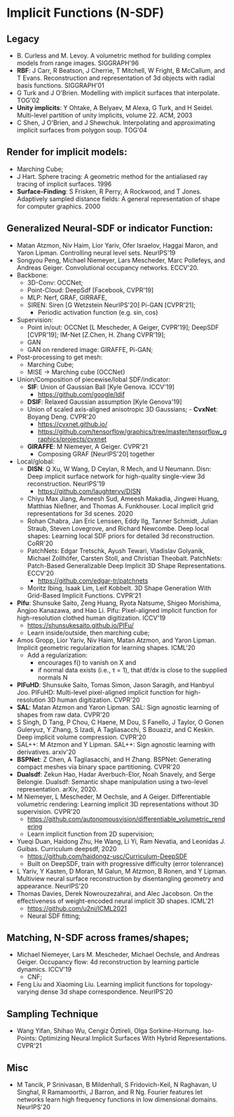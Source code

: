 # Implicit Functions (N-SDF)

## Legacy
- B. Curless and M. Levoy. A volumetric method for building complex models from range images. SIGGRAPH'96
- **RBF**: J Carr, R Beatson, J Cherrie, T Mitchell, W Fright, B McCallum, and T Evans. Reconstruction and representation of 3d objects with radial basis functions. SIGGRAPH'01
- G Turk and J O'Brien. Modelling with implicit surfaces that interpolate. TOG'02
- **Unity implicits**: Y Ohtake, A Belyaev, M Alexa, G Turk, and H Seidel. Multi-level partition of unity implicits, volume 22. ACM, 2003
- C Shen, J O'Brien, and J Shewchuk. Interpolating and approximating implicit surfaces from polygon soup. TOG'04

## Render for implicit models:
- Marching Cube;
- J Hart. Sphere tracing: A geometric method for the antialiased ray tracing of implicit surfaces. 1996
- **Surface-Finding**: S Frisken, R Perry, A Rockwood, and T Jones. Adaptively sampled distance fields: A general representation of shape for computer graphics. 2000

## Generalized Neural-SDF or indicator Function:
- Matan Atzmon, Niv Haim, Lior Yariv, Ofer Israelov, Haggai Maron, and Yaron Lipman. Controlling neural level sets. NeurIPS'19
- Songyou Peng, Michael Niemeyer, Lars Mescheder, Marc Pollefeys, and Andreas Geiger. Convolutional occupancy networks. ECCV'20.
- Backbone:
	- 3D-Conv: OCCNet;
	- Point-Cloud: DeepSdf [Facebook, CVPR'19]
	- MLP: Nerf, GRAF, GIRRAFE,
	- SIREN: Siren [G Wetzstein NeurIPS'20] Pi-GAN [CVPR'21];
		- Periodic activation function (e.g. sin, cos)
- Supervision:
	- Point in/out: OCCNet [L Mescheder, A Geiger, CVPR'19]; DeepSDF [CVPR'19]; IM-Net [Z.Chen, H. Zhang CVPR'19];
	- GAN
	- GAN on rendered image: GIRAFFE, Pi-GAN;
- Post-processing to get mesh:
	- Marching Cube;
	- MISE -> Marching cube (OCCNet)
- Union/Composition of piecewise/lobal SDF/indicator:
	- **SIF**: Union of Gaussian Ball [Kyle Genova. ICCV'19]
		- https://github.com/google/ldif
	- **DSIF**: Relaxed Gaussian assumption [Kyle Genova'19]
	- Union of scaled axis-aligned anisotropic 3D Gaussians;	- **CvxNet**: Boyang Deng. CVPR'20
		- https://cvxnet.github.io/
		- https://github.com/tensorflow/graphics/tree/master/tensorflow_graphics/projects/cvxnet
	- **GIRAFFE**: M Niemeyer, A Geiger. CVPR'21
		- Composing GRAF [NeurIPS'20] together
- Local/global:
	- **DISN**: Q Xu, W Wang, D Ceylan, R Mech, and U Neumann. Disn: Deep implicit surface network for high-quality single-view 3d reconstruction. NeurIPS'19
		- https://github.com/laughtervv/DISN
	- Chiyu Max Jiang, Avneesh Sud, Ameesh Makadia, Jingwei Huang, Matthias Nießner, and Thomas A. Funkhouser. Local implicit grid representations for 3d scenes. 2020
	- Rohan Chabra, Jan Eric Lenssen, Eddy Ilg, Tanner Schmidt, Julian Straub, Steven Lovegrove, and Richard Newcombe. Deep local shapes: Learning local SDF priors for detailed 3d reconstruction. CoRR'20
	- PatchNets: Edgar Tretschk, Ayush Tewari, Vladislav Golyanik, Michael Zollhöfer, Carsten Stoll, and Christian Theobalt. PatchNets: Patch-Based Generalizable Deep Implicit 3D Shape Representations. ECCV'20
		- https://github.com/edgar-tr/patchnets
	- Moritz Ibing, Isaak Lim, Leif Kobbelt. 3D Shape Generation With Grid-Based Implicit Functions. CVPR'21
- **Pifu**: Shunsuke Saito, Zeng Huang, Ryota Natsume, Shigeo Morishima, Angjoo Kanazawa, and Hao Li. Pifu: Pixel-aligned implicit function for high-resolution clothed human digitization. ICCV'19
	- https://shunsukesaito.github.io/PIFu/
	- Learn inside/outside, then marching cube;
- Amos Gropp, Lior Yariv, Niv Haim, Matan Atzmon, and Yaron Lipman. Implicit geometric regularization for learning shapes. ICML'20
	- Add a regularization:
		- encourages f() to vanish on X and
		- if normal data exists (i.e., τ = 1), that df/dx is close to the supplied normals N
- **PIFuHD**: Shunsuke Saito, Tomas Simon, Jason Saragih, and Hanbyul Joo. PIFuHD: Multi-level pixel-aligned implicit function for high-resolution 3D human digitization. CVPR'20
- **SAL**: Matan Atzmon and Yaron Lipman. SAL: Sign agnostic learning of shapes from raw data. CVPR'20
- S Singh, D Tang, P Chou, C Haene, M Dou, S Fanello, J Taylor, O Gonen Guleryuz, Y Zhang, S Izadi, A Tagliasacchi, S Bouaziz, and C Keskin. Deep implicit volume compression. CVPR'20
- SAL++: M Atzmon and Y Lipman. SAL++: Sign agnostic learning with derivatives. arxiv'20
- **BSPNet**: Z Chen, A Tagliasacchi, and H Zhang. BSPNet: Generating compact meshes via binary space partitioning. CVPR'20
- **Dualsdf**: Zekun Hao, Hadar Averbuch-Elor, Noah Snavely, and Serge Belongie. Dualsdf: Semantic shape manipulation using a two-level representation. arXiv, 2020.
- M Niemeyer, L Mescheder, M Oechsle, and A Geiger. Differentiable volumetric rendering: Learning implicit 3D representations without 3D supervision. CVPR'20
	- https://github.com/autonomousvision/differentiable_volumetric_rendering
	- Learn implicit function from 2D supervision;
- Yueqi Duan, Haidong Zhu, He Wang, Li Yi, Ram Nevatia, and Leonidas J. Guibas. Curriculum deepsdf, 2020
	- https://github.com/haidongz-usc/Curriculum-DeepSDF
	- Built on DeepSDF, train with progressive difficulty (error tolenrance)
- L Yariv, Y Kasten, D Moran, M Galun, M Atzmon, B Ronen, and Y Lipman. Multiview neural surface reconstruction by disentangling geometry and appearance. NeurIPS'20
- Thomas Davies, Derek Nowrouzezahrai, and Alec Jacobson. On the effectiveness of weight-encoded neural implicit 3D shapes. ICML'21
	- https://github.com/u2ni/ICML2021
	- Neural SDF fitting;

## Matching, N-SDF across frames/shapes;
- Michael Niemeyer, Lars M. Mescheder, Michael Oechsle, and Andreas Geiger. Occupancy flow: 4d reconstruction by learning particle dynamics. ICCV'19
	- CNF;
- Feng Liu and Xiaoming Liu. Learning implicit functions for topology-varying dense 3d shape correspondence. NeurIPS'20	

## Sampling Technique
- Wang Yifan, Shihao Wu, Cengiz Öztireli, Olga Sorkine-Hornung. Iso-Points: Optimizing Neural Implicit Surfaces With Hybrid Representations. CVPR'21

## Misc
- M Tancik, P Srinivasan, B Mildenhall, S Fridovich-Keil, N Raghavan, U Singhal, R Ramamoorthi, J Barron, and R Ng. Fourier features let networks learn high frequency functions in low dimensional domains. NeurIPS'20
